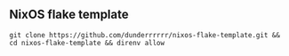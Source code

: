 ## NixOS flake template

```
git clone https://github.com/dunderrrrrr/nixos-flake-template.git && cd nixos-flake-template && direnv allow
```
